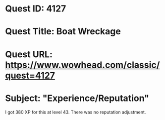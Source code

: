 # Quest ID: 4127
# Quest Title: Boat Wreckage
# Quest URL: https://www.wowhead.com/classic/quest=4127
# Subject: "Experience/Reputation"
I got 380 XP for this at level 43. There was no reputation adjustment.